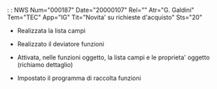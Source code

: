  :  : NWS Num="000187" Date="20000107" Rel="" Atr="G. Galdini" Tem="TEC" App="IG" Tit="Novita' su richieste d'acquisto" Sts="20"

- Realizzata la lista campi

- Realizzato il deviatore funzioni

- Attivata, nelle funzioni oggetto, la lista campi e le proprieta' oggetto (richiamo dettaglio)

- Impostato il programma di raccolta funzioni


